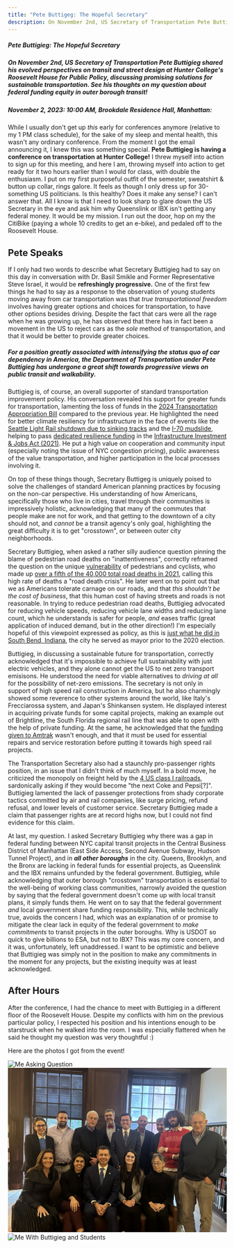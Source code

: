 ```yaml
---
title: "Pete Buttigeg: The Hopeful Secretary"
description: On November 2nd, US Secretary of Transportation Pete Buttigieg shared his evolved perspectives on transit and street design at Hunter College's Roosevelt House for Public Policy, discussing promising solutions for sustainable transportation. See his speech and his response to my question on transit equity!
---
```


##### Pete Buttigieg: The Hopeful Secretary

##### On November 2nd, US Secretary of Transportation Pete Buttigieg shared his evolved perspectives on transit and street design at Hunter College's Roosevelt House for Public Policy, discussing promising solutions for sustainable transportation. See his thoughts on my question about federal funding equity in outer borough transit!

##### November 2, 2023: 10:00 AM, Brookdale Residence Hall, Manhattan:

While I usually don't get up *this* early for conferences anymore (relative to my 1 PM class schedule), for the sake of my sleep and mental health, this wasn't any ordinary conference. From the moment I got the email announcing it, I knew this was something special. **Pete Buttigieg is having a conference on transportation at Hunter College!** I threw myself into action to sign up for this meeting, and here I am, throwing myself into action to get ready for it two hours earlier than I would for class, with double the enthusiasm. I put on my first purposeful outfit of the semester, sweatshirt & button up collar, rings galore. It feels as though I only dress up for 30-something US politicians. Is this healthy? Does it make any sense? I can't answer that. All I know is that I need to look sharp to glare down the US Secretary in the eye and ask him why Queenslink or IBX isn't getting any federal money. It would be my mission. I run out the door, hop on my the CitiBike (paying a whole 10 credits to get an e-bike), and pedaled off to the Roosevelt House.

Pete Speaks
---------

If I only had two words to describe what Secretary Buttigieg had to say on this day in conversation with Dr. Basil Smikle and Former Representative Steve Israel, it would be **refreshingly progressive.** One of the first few things he had to say as a response to the observation of young students moving away from car transportation was that *true transportational freedom* involves having greater options and choices for transportation, to have other options besides driving. Despite the fact that cars were all the rage when he was growing up, he has observed that there has in fact been a movement in the US to reject cars as the *sole* method of transportation, and that it would be better to provide greater choices. 

##### For a position greatly associated with intensifying the status quo of car dependency in America, the Department of Transportation under Pete Buttigieg has undergone a great shift towards progressive views on public transit and walkability.

Buttigieg is, of course, an overall supporter of standard transportation improvement policy. His conversation revealed his support for greater funds for transportation, lamenting the loss of funds in the [2024 Transportation Appropriation Bill](https://www.appropriations.senate.gov/imo/media/doc/bill_summary_-_transportation_housing_and_urban_development_and_related_agencies_fiscal_year_2024_appropriations_bill.pdf) compared to the previous year. He highlighted the need for better climate resiliency for infrastructure in the face of events like the [Seattle Light Rail shutdown due to sinking tracks](https://www.seattletimes.com/seattle-news/transportation/severe-shutdown-ahead-for-seattle-light-rail-due-to-sinking-tracks/) and the [I-70 mudslide](https://www.nbcnews.com/news/us-news/mudslide-scenic-colorado-highway-tests-limits-aging-infrastructure-era-climate-n1278771), helping to pass [dedicated resilience funding](https://www.georgetownclimate.org/adaptation/toolkits/resilient-infrastructure-investments/what-funding-opportunities-does-iija-offer-for-building-resilience-across-sectors.html) in the [Infrastructure Investment & Jobs Act (2021)](https://en.wikipedia.org/wiki/Infrastructure_Investment_and_Jobs_Act). He put a high value on cooperation and community input (especially noting the issue of NYC congestion pricing), public awareness of the value transportation, and higher participation in the local processes involving it. 

On top of these things though, Secretary Buttigeg is uniquely poised to solve the challenges of standard American planning practices by focusing on the non-car perspective. His understanding of how Americans, specifically those who live in cities, travel through their communities is impressively holistic, acknowledging that many of the commutes that people make are not for work, and that getting to the downtown of a city should not, and *cannot* be a transit agency's only goal, highlighting the great difficulty it is to get "crosstown", or between outer city neighborhoods. 

Secretary Buttigieg, when asked a rather silly audience question pinning the blame of pedestrian road deaths on "inattentiveness", correctly reframed the question on the unique [vulnerability](https://highways.dot.gov/sites/fhwa.dot.gov/files/2022-10/VRU%20Safety%20Assessment%20Guidance%20FINAL_508.pdf) of pedestrians and cyclists, who made up [over a fifth of the 40,000 total road deaths in 2021](https://www.iihs.org/topics/fatality-statistics/detail/state-by-state), calling this high rate of deaths a "road death crisis". He later went on to point out that we as Americans tolerate carnage on our roads, and that *this shouldn't be the cost of business*, that this human cost of having streets and roads is not reasonable. In trying to reduce pedestrian road deaths, Buttigieg advocated for reducing vehicle speeds, reducing vehicle lane widths and reducing lane count, which he understands is safer for people, *and* eases traffic (great application of induced demand, but in the other direction!) I'm especially hopeful of this viewpoint expressed as policy, as this is [just what he did in South Bend, Indiana](https://www.southbendtribune.com/story/news/local/2020/12/17/buttigiegs-transportation-idea-smart-streets-it-changed-downtown-south-bend-but-challenges-remai/43908475/), the city he served as mayor prior to the 2020 election.  

Buttigieg, in discussing a sustainable future for transportation, correctly acknowledged that it's impossible to achieve full sustainability with just electric vehicles, and they alone cannot get the US to net zero transport emisisons. He understood the need for viable alternatives to *driving at all* for the possibility of net-zero emissions. The secretary is not only in support of high speed rail construction in America, but he also charmingly showed some reverence to other systems around the world, like Italy's Frecciarossa system, and Japan's Shinkansen system. He displayed interest in acquiring private funds for some capital projects, making an example out of Brightline, the South Florida regional rail line that was able to open with the help of private funding. At the same, he acknowledged that the [funding given to Amtrak](https://www.reuters.com/world/us/amtrak-wants-73-billion-us-funding-infrastructure-projects-2023-06-05/) wasn't enough, and that it must be used for essential repairs and service restoration before putting it towards high speed rail projects. 

The Transportation Secretary also had a staunchly pro-passenger rights position, in an issue that I didn't think of much myself. In a bold move, he criticized the monopoly on freight held by the [4 US class I railroads](https://en.wikipedia.org/wiki/Railroad_classes), sardonically asking if they would become "the next Coke and Pepsi[?]". Buttigieg lamented the lack of passenger protections from shady corporate tactics committed by air and rail companies, like surge pricing, refund refusal, and lower levels of customer service. Secretary Buttigieg made a claim that passenger rights are at record highs now, but I could not find evidence for this claim.

At last, my question. I asked Secretary Buttigieg why there was a gap in federal funding between NYC capital transit projects in the Central Business District of Manhattan (East Side Access, Second Avenue Subway, Hudson Tunnel Project), and in ***all other boroughs*** in the city. Queens, Brooklyn, and the Bronx are lacking in federal funds for essential projects, as Queenslink and the IBX remains unfunded by the federal government. Buttigieg, while acknowledging that outer borough "crosstown" transportation is essential to the well-being of working class communities, narrowly avoided the question by saying that the federal government doesn't come up with local transit plans, it simply funds them. He went on to say that the federal government *and* local government share funding responsibility. This, while technically true, avoids the concern I had, which was an explanation of or promise to mitigate the clear lack in equity of the federal government to *make commitments* to transit projects in the outer boroughs. Why is USDOT so quick to give billions to ESA, but not to IBX? This was my core concern, and it was, unfortunately, left unaddressed. I want to be optimistic and believe that Buttigieg was simply not in the position to make any commitments in the moment for any projects, but the existing inequity was at least acknowledged.

After Hours
---------

After the conference, I had the chance to meet with Buttigieg in a different floor of the Roosevelt House. Despite my conflicts with him on the previous particular policy, I respected his position and his intentions enough to be starstruck when he walked into the room. I was especially flattered when he said he thought my question was very thoughtful :)

Here are the photos I got from the event!

![Me Asking Question](/assets/images/4_question.jpg)
![Me With Buttigieg and Admin](/assets/images/4_admin.jpg)![Me With Buttigieg and Students](/assets/images/4_students.jpg)